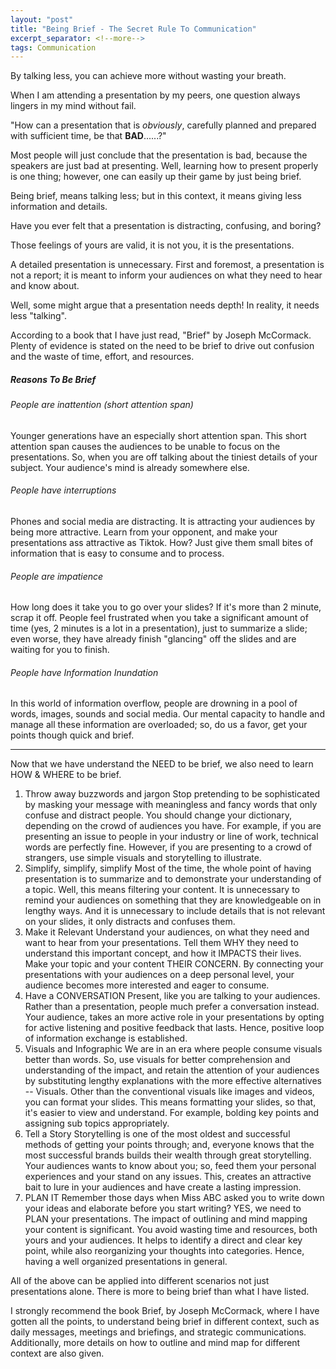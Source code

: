 ```yaml
---
layout: "post"
title: "Being Brief - The Secret Rule To Communication"
excerpt_separator: <!--more-->
tags: Communication
---
```


<summary> By talking less, you can achieve more without wasting your breath. </summary>
<!--more-->


When I am attending a presentation by my peers, one question always lingers in my mind without fail.

"How can a presentation that is *obviously*, carefully planned and prepared with sufficient time, be that **BAD**......?"

Most people will just conclude that the presentation is bad, because the speakers are just bad at presenting. Well, learning how to present properly is one thing; however, one can easily up their game by just being brief.

Being brief, means talking less; but in this context, it means giving less information and details. 

Have you ever felt that a presentation is distracting, confusing, and boring?

Those feelings of yours are valid, it is not you, it is the presentations.

A detailed presentation is unnecessary. First and foremost, a presentation is not a report; it is meant to inform your audiences on what they need to hear and know about. 

Well, some might argue that a presentation needs depth! In reality, it needs less "talking".

According to a book that I have just read, "Brief" by Joseph McCormack. Plenty of evidence is stated on the need to be brief to drive out confusion and the waste of time, effort, and resources.

##### Reasons To Be Brief
###### People are inattention (short attention span)
Younger generations have an especially short attention span. This short attention span causes the audiences to be unable to focus on the presentations. So, when you are off talking about the tiniest details of your subject. Your audience's mind is already somewhere else.

###### People have interruptions
Phones and social media are distracting. It is attracting your audiences by being more attractive. Learn from your opponent, and make your presentations ass attractive as Tiktok. How? Just give them small bites of information that is easy to consume and to process. 

###### People are impatience
How long does it take you to go over your slides? 
If it's more than 2 minute, scrap it off. People feel frustrated when you take a significant amount of time (yes, 2 minutes is a lot in a presentation), just to summarize a slide; even worse, they have already finish "glancing" off the slides and are waiting for you to finish. 

###### People have Information Inundation
In this world of information overflow, people are drowning in a pool of words, images, sounds and social media. Our mental capacity to handle and manage all these information are overloaded; so, do us a favor, get your points though quick and brief.

---

Now that we have understand the NEED to be brief, we also need to learn HOW & WHERE to be brief. 

1. Throw away buzzwords and jargon
   Stop pretending to be sophisticated by masking your message with meaningless and fancy words that only confuse and distract people. You should change your dictionary, depending on the crowd of audiences you have. For example, if you are presenting an issue to people in your industry or line of work, technical words are perfectly fine. However, if you are presenting to a crowd of strangers, use simple visuals and storytelling to illustrate.
2. Simplify, simplify, simplify
   Most of the time, the whole point of having presentation is to summarize and to demonstrate your understanding of a topic. Well, this means filtering your content. It is unnecessary to remind your audiences on something that they are knowledgeable on in lengthy ways. And it is unnecessary to include details that is not relevant on your slides, it only distracts and confuses them.
3. Make it Relevant
   Understand your audiences, on what they need and want to hear from your presentations. Tell them WHY they need to understand this important concept, and how it IMPACTS their lives. Make your topic and your content THEIR CONCERN. By connecting your presentations with your audiences on a deep personal level, your audience becomes more interested and eager to consume.
4. Have a CONVERSATION
   Present, like you are talking to your audiences. Rather than a presentation, people much prefer a conversation instead. Your audience, takes an more active role in your presentations by opting for active listening and positive feedback that lasts. Hence, positive loop of information exchange is established. 
5. Visuals and Infographic
   We are in an era where people consume visuals better than words. So, use visuals for better comprehension and understanding of the impact, and retain the attention of your audiences by substituting lengthy explanations with the more effective alternatives -- Visuals. Other than the conventional visuals like images and videos, you can format your slides. This means formatting your slides, so that, it's easier to view and understand. For example, bolding key points and assigning sub topics appropriately.  
6. Tell a Story
   Storytelling is one of the most oldest and successful methods of getting your points through; and, everyone knows that the most successful brands builds their wealth through great storytelling. Your audiences wants to know about you; so, feed them your personal experiences and your stand on any issues. This, creates an attractive bait to lure in your audiences and have create a lasting impression. 
7. PLAN IT
   Remember those days when Miss ABC asked you to write down your ideas and elaborate before you start writing? YES, we need to PLAN your presentations. 
   The impact of outlining and mind mapping your content is significant. You avoid wasting time and resources, both yours and your audiences. It helps to identify a direct and clear key point, while also reorganizing your thoughts into categories. Hence, having a well organized presentations in general.

All of the above can be applied into different scenarios not just presentations alone. There is more to being brief than what I have listed. 


I strongly recommend the book Brief, by Joseph McCormack, where I have gotten all the points, to understand being brief in different context, such as daily messages, meetings and briefings, and strategic communications. Additionally, more details on how to outline and mind map for different context are also given.  
